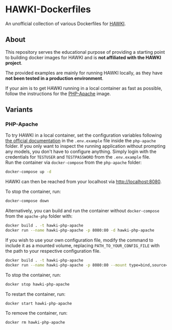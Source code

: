 # HAWKI-Dockerfiles

An unofficial collection of various Dockerfiles for [HAWKI](https://github.com/HAWK-Digital-Environments/HAWKI).

## About

This repository serves the educational purpose of providing a starting point to building docker images for HAWKI and is **not affiliated with the HAWKI project**.  

The provided examples are mainly for running HAWKI locally, as they have **not been tested in a production environment**.

If your aim is to get HAWKI running in a local container as fast as possible, follow the instructions for the [PHP-Apache](#php-apache) image.

## Variants

### PHP-Apache

To try HAWKI in a local container, set the configuration variables following [the official documentation](https://github.com/HAWK-Digital-Environments/HAWKI?tab=readme-ov-file#configuration) in the `.env.example` file inside the `php-apache` folder. If you only want to inspect the running application without prompting any models, you don't have to configure anything. Simply login with the credentials for `TESTUSER` and `TESTPASSWORD` from the `.env.example` file.  
Run the container via `docker-compose` from the `php-apache` folder:

```bash
docker-compose up -d
```

HAWKI can then be reached from your localhost via [http://localhost:8080](http://localhost:8080).  

To stop the container, run:

```bash
docker-compose down
```

Alternatively, you can build and run the container without `docker-compose` from the `apache-php` folder with:

```bash
docker build . -t hawki-php-apache
docker run --name hawki-php-apache -p 8080:80 -d hawki-php-apache
```

If you wish to use your own configuration file, modify the command to include it as a mounted volume, replacing `PATH_TO_YOUR_CONFIG_FILE` with the path to your respective configuration file.

```bash
docker build . -t hawki-php-apache
docker run --name hawki-php-apache -p 8080:80 --mount type=bind,source=PATH_TO_YOUR_CONFIG_FILE,destination=/var/www/html/private/.env,readonly -d hawki-php-apache
```

To stop the container, run:

```bash
docker stop hawki-php-apache
```

To restart the container, run:

```bash
docker start hawki-php-apache
```

To remove the container, run:

```bash
docker rm hawki-php-apache
```
